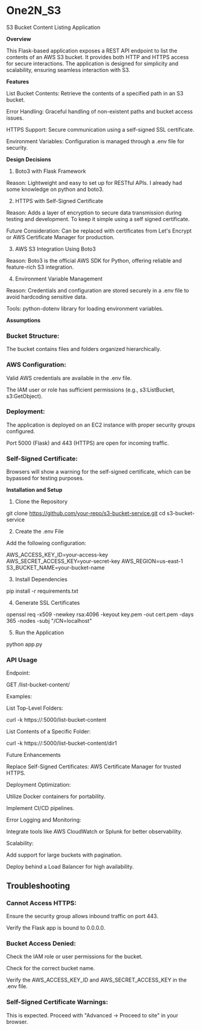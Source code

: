 # One2N_S3

S3 Bucket Content Listing Application

**Overview**

This Flask-based application exposes a REST API endpoint to list the contents of an AWS S3 bucket. It provides both HTTP and HTTPS access for secure interactions. The application is designed for simplicity and scalability, ensuring seamless interaction with S3.

**Features**

List Bucket Contents: Retrieve the contents of a specified path in an S3 bucket.

Error Handling: Graceful handling of non-existent paths and bucket access issues.

HTTPS Support: Secure communication using a self-signed SSL certificate.

Environment Variables: Configuration is managed through a .env file for security.

**Design Decisions**

1. Boto3 with Flask Framework

Reason: Lightweight and easy to set up for RESTful APIs. I already had some knowledge on python and boto3.


2. HTTPS with Self-Signed Certificate

Reason: Adds a layer of encryption to secure data transmission during testing and development. To keep it simple using a self signed certificate.

Future Consideration: Can be replaced with certificates from Let's Encrypt or AWS Certificate Manager for production.

3. AWS S3 Integration Using Boto3

Reason: Boto3 is the official AWS SDK for Python, offering reliable and feature-rich S3 integration.

4. Environment Variable Management

Reason: Credentials and configuration are stored securely in a .env file to avoid hardcoding sensitive data.

Tools: python-dotenv library for loading environment variables.

**Assumptions**

### Bucket Structure:

The bucket contains files and folders organized hierarchically.

### AWS Configuration:

Valid AWS credentials are available in the .env file.

The IAM user or role has sufficient permissions (e.g., s3:ListBucket, s3:GetObject).

### Deployment:

The application is deployed on an EC2 instance with proper security groups configured.

Port 5000 (Flask) and 443 (HTTPS) are open for incoming traffic.

### Self-Signed Certificate:

Browsers will show a warning for the self-signed certificate, which can be bypassed for testing purposes.

**Installation and Setup**

1. Clone the Repository

git clone https://github.com/your-repo/s3-bucket-service.git
cd s3-bucket-service

2. Create the .env File

Add the following configuration:

AWS_ACCESS_KEY_ID=your-access-key
AWS_SECRET_ACCESS_KEY=your-secret-key
AWS_REGION=us-east-1
S3_BUCKET_NAME=your-bucket-name

3. Install Dependencies

pip install -r requirements.txt

4. Generate SSL Certificates

openssl req -x509 -newkey rsa:4096 -keyout key.pem -out cert.pem -days 365 -nodes -subj "/CN=localhost"

5. Run the Application

python app.py

### API Usage

Endpoint:

GET /list-bucket-content/<path>

Examples:

List Top-Level Folders:

curl -k https://<public-ip>:5000/list-bucket-content

List Contents of a Specific Folder:

curl -k https://<public-ip>:5000/list-bucket-content/dir1

Future Enhancements

Replace Self-Signed Certificates: AWS Certificate Manager for trusted HTTPS.

Deployment Optimization:

Utilize Docker containers for portability.

Implement CI/CD pipelines.

Error Logging and Monitoring:

Integrate tools like AWS CloudWatch or Splunk for better observability.

Scalability:

Add support for large buckets with pagination.

Deploy behind a Load Balancer for high availability.

## Troubleshooting

### Cannot Access HTTPS:

Ensure the security group allows inbound traffic on port 443.

Verify the Flask app is bound to 0.0.0.0.

### Bucket Access Denied:

Check the IAM role or user permissions for the bucket.

Check for the correct bucket name.

Verify the AWS_ACCESS_KEY_ID and AWS_SECRET_ACCESS_KEY in the .env file.

### Self-Signed Certificate Warnings:

This is expected. Proceed with "Advanced → Proceed to site" in your browser.
